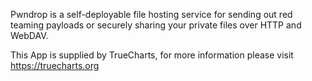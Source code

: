 Pwndrop is a self-deployable file hosting service for sending out red teaming payloads or securely sharing your private files over HTTP and WebDAV.

This App is supplied by TrueCharts, for more information please visit https://truecharts.org
